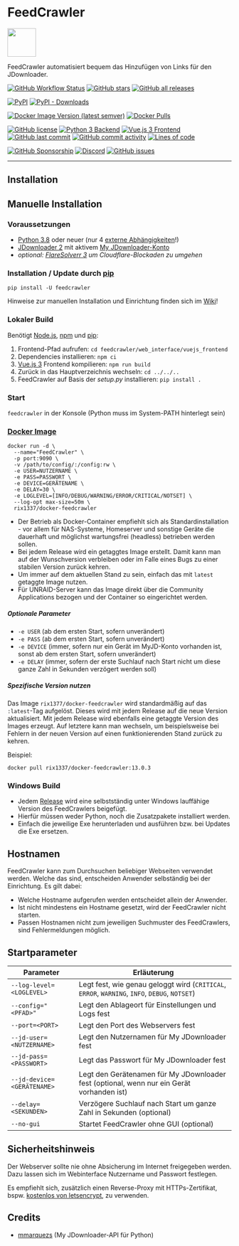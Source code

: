 # FeedCrawler

<img src="https://raw.githubusercontent.com/rix1337/FeedCrawler/main/feedcrawler/web_interface/vuejs_frontend/public/favicon.ico" data-canonical-src="https://raw.githubusercontent.com/rix1337/FeedCrawler/main/feedcrawler/web_interface/vuejs_frontend/public/favicon.ico" width="64" height="64" />

FeedCrawler automatisiert bequem das Hinzufügen von Links für den JDownloader.

[![GitHub Workflow Status](https://img.shields.io/github/actions/workflow/status/rix1337/FeedCrawler/CreateRelease.yml?branch=main)](https://github.com/rix1337/FeedCrawler/actions/workflows/CreateRelease.yml)
[![GitHub stars](https://img.shields.io/github/stars/rix1337/FeedCrawler?style=flat)](https://github.com/rix1337/FeedCrawler/stargazers)
[![GitHub all releases](https://img.shields.io/github/downloads/rix1337/feedcrawler/total?label=github%20downloads)](https://github.com/rix1337/FeedCrawler/releases)

[![PyPI](https://img.shields.io/pypi/v/feedcrawler?label=pypi%20package)](https://pypi.org/project/feedcrawler/)
[![PyPI - Downloads](https://img.shields.io/pypi/dm/feedcrawler?label=pypi%20downloads)](https://pypi.org/project/feedcrawler/#files)

[![Docker Image Version (latest semver)](https://img.shields.io/docker/v/rix1337/docker-feedcrawler?label=docker%20image&sort=semver)](https://hub.docker.com/r/rix1337/docker-feedcrawler/tags)
[![Docker Pulls](https://img.shields.io/docker/pulls/rix1337/docker-feedcrawler)](https://hub.docker.com/r/rix1337/docker-feedcrawler/)

[![GitHub license](https://img.shields.io/github/license/rix1337/FeedCrawler.svg)](https://github.com/rix1337/FeedCrawler/blob/main/LICENSE.md)
[![Python 3 Backend](https://img.shields.io/badge/backend-python%203-blue.svg)](https://github.com/rix1337/FeedCrawler/tree/main/feedcrawler)
[![Vue.js 3 Frontend](https://img.shields.io/badge/frontend-vue.js%203-brightgreen.svg)](https://github.com/rix1337/FeedCrawler/tree/main/feedcrawler/web_interface/vuejs_frontend)
[![GitHub last commit](https://img.shields.io/github/last-commit/rix1337/FeedCrawler)](https://github.com/rix1337/FeedCrawler/commits/main)
[![GitHub commit activity](https://img.shields.io/github/commit-activity/y/rix1337/feedcrawler)](https://github.com/rix1337/FeedCrawler/graphs/commit-activity)
[![Lines of code](https://img.shields.io/endpoint?url=https://ghloc.vercel.app/api/rix1337/FeedCrawler/badge?filter=.py$,.vue$,js$,scss$,yml$&style=flat&logoColor=white&label=Lines%20of%20Code)](https://github.com/rix1337/FeedCrawler/pulse)

[![GitHub Sponsorship](https://img.shields.io/badge/support-me-red.svg)](https://github.com/users/rix1337/sponsorship)
[![Discord](https://img.shields.io/discord/1075348594225315891)](https://discord.gg/enn4AG3VnM)
[![GitHub issues](https://img.shields.io/github/issues/rix1337/FeedCrawler.svg)](https://github.com/rix1337/FeedCrawler/issues)

***

## Installation

## Manuelle Installation

### Voraussetzungen

* [Python 3.8](https://www.python.org/downloads/) oder neuer (nur 4 [externe Abhängigkeiten](https://github.com/rix1337/FeedCrawler/blob/main/requirements.txt)!)
* [JDownloader 2](http://www.jdownloader.org/jdownloader2) mit aktivem [My JDownloader-Konto](https://my.jdownloader.org)
* _optional: [FlareSolverr 3](https://github.com/FlareSolverr/FlareSolverr) um Cloudflare-Blockaden zu umgehen_

### Installation / Update durch [pip](https://pip.pypa.io/en/stable/installation/)

```pip install -U feedcrawler```

Hinweise zur manuellen Installation und Einrichtung finden sich im [Wiki](https://github.com/rix1337/FeedCrawler/wiki)!

### Lokaler Build
Benötigt [Node.js](https://nodejs.org/en/download/), [npm](https://docs.npmjs.com/downloading-and-installing-node-js-and-npm) und [pip](https://pip.pypa.io/en/stable/installation/):

1. Frontend-Pfad aufrufen: `cd feedcrawler/web_interface/vuejs_frontend`
2. Dependencies installieren: `npm ci`
3. [Vue.js 3](https://vuejs.org/) Frontend kompilieren: `npm run build`
4. Zurück in das Hauptverzeichnis wechseln: `cd ../../..`
5. FeedCrawler auf Basis der _setup.py_ installieren: `pip install .`

### Start

```feedcrawler``` in der Konsole (Python muss im System-PATH hinterlegt sein)

### [Docker Image](https://hub.docker.com/r/rix1337/docker-feedcrawler/)

```
docker run -d \
  --name="FeedCrawler" \
  -p port:9090 \
  -v /path/to/config/:/config:rw \
  -e USER=NUTZERNAME \ 
  -e PASS=PASSWORT \
  -e DEVICE=GERÄTENAME \
  -e DELAY=30 \
  -e LOGLEVEL=[INFO/DEBUG/WARNING/ERROR/CRITICAL/NOTSET] \
  --log-opt max-size=50m \
  rix1337/docker-feedcrawler
  ```

* Der Betrieb als Docker-Container empfiehlt sich als Standardinstallation - vor allem für NAS-Systeme, Homeserver und
  sonstige Geräte die dauerhaft und möglichst wartungsfrei (headless) betrieben werden sollen.
* Bei jedem Release wird ein getaggtes Image erstellt. Damit kann man auf der Wunschversion verbleiben oder im Falle
  eines Bugs zu einer stabilen Version zurück kehren.
* Um immer auf dem aktuellen Stand zu sein, einfach das mit `latest` getaggte Image nutzen.
* Für UNRAID-Server kann das Image direkt über die Community Applications bezogen und der Container so eingerichtet
  werden.

##### Optionale Parameter
 - `-e USER` (ab dem ersten Start, sofern unverändert)
 - `-e PASS` (ab dem ersten Start, sofern unverändert)
 - `-e DEVICE` (immer, sofern nur ein Gerät im MyJD-Konto vorhanden ist, sonst ab dem ersten Start, sofern unverändert)
 - `-e DELAY` (immer, sofern der erste Suchlauf nach Start nicht um diese ganze Zahl in Sekunden verzögert werden soll)

##### Spezifische Version nutzen

Das Image `rix1377/docker-feedcrawler` wird standardmäßig auf das `:latest`-Tag aufgelöst. Dieses wird mit jedem Release auf die neue Version aktualisiert. Mit jedem Release wird ebenfalls eine getaggte Version des Images erzeugt. Auf letztere kann man wechseln, um beispielsweise bei Fehlern in der neuen Version auf einen funktionierenden Stand zurück zu kehren.

Beispiel:

`docker pull rix1337/docker-feedcrawler:13.0.3`

### Windows Build

* Jedem [Release](https://github.com/rix1337/FeedCrawler/releases) wird eine selbstständig unter Windows lauffähige
  Version des FeedCrawlers beigefügt.
* Hierfür müssen weder Python, noch die Zusatzpakete installiert werden.
* Einfach die jeweilige Exe herunterladen und ausführen bzw. bei Updates die Exe ersetzen.

## Hostnamen

FeedCrawler kann zum Durchsuchen beliebiger Webseiten verwendet werden.
Welche das sind, entscheiden Anwender selbständig bei der Einrichtung. Es gilt dabei:

* Welche Hostname aufgerufen werden entscheidet allein der Anwender.
* Ist nicht mindestens ein Hostname gesetzt, wird der FeedCrawler nicht starten.
* Passen Hostnamen nicht zum jeweiligen Suchmuster des FeedCrawlers, sind Fehlermeldungen möglich.

## Startparameter

| Parameter                      | Erläuterung |
|--------------------------------|---|
| ```--log-level=<LOGLEVEL>```   | Legt fest, wie genau geloggt wird (`CRITICAL`, `ERROR`, `WARNING`, `INFO`, `DEBUG`, `NOTSET`) |
| ```--config="<PFAD>"```        | Legt den Ablageort für Einstellungen und Logs fest |
| ```--port=<PORT>```            | Legt den Port des Webservers fest |
| ```--jd-user=<NUTZERNAME>```   | Legt den Nutzernamen für My JDownloader fest |
| ```--jd-pass=<PASSWORT>```     | Legt das Passwort für My JDownloader fest |
| ```--jd-device=<GERÄTENAME>``` | Legt den Gerätenamen für My JDownloader fest (optional, wenn nur ein Gerät vorhanden ist) |
| ```--delay=<SEKUNDEN>``` | Verzögere Suchlauf nach Start um ganze Zahl in Sekunden (optional) |
| ```--no-gui``` | Startet FeedCrawler ohne GUI (optional) |

## Sicherheitshinweis

Der Webserver sollte nie ohne Absicherung im Internet freigegeben werden. Dazu lassen sich im Webinterface Nutzername
und Passwort festlegen.

Es empfiehlt sich, zusätzlich einen Reverse-Proxy mit HTTPs-Zertifikat,
bspw. [kostenlos von letsencrypt](https://letsencrypt.org/), zu verwenden.

## Credits

* [mmarquezs](https://github.com/mmarquezs/) (My JDownloader-API für Python)
